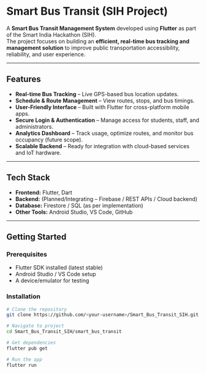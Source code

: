 # Smart Bus Transit (SIH Project)

A **Smart Bus Transit Management System** developed using **Flutter** as part of the Smart India Hackathon (SIH).  
The project focuses on building an **efficient, real-time bus tracking and management solution** to improve public transportation accessibility, reliability, and user experience.

---

## Features
- **Real-time Bus Tracking** – Live GPS-based bus location updates.  
- **Schedule & Route Management** – View routes, stops, and bus timings.  
- **User-Friendly Interface** – Built with Flutter for cross-platform mobile apps.  
- **Secure Login & Authentication** – Manage access for students, staff, and administrators.  
- **Analytics Dashboard** – Track usage, optimize routes, and monitor bus occupancy (future scope).  
- **Scalable Backend** – Ready for integration with cloud-based services and IoT hardware.

---

## Tech Stack
- **Frontend:** Flutter, Dart  
- **Backend:** (Planned/Integrating – Firebase / REST APIs / Cloud backend)  
- **Database:** Firestore / SQL (as per implementation)  
- **Other Tools:** Android Studio, VS Code, GitHub  

---

## Getting Started

### Prerequisites
- Flutter SDK installed (latest stable)
- Android Studio / VS Code setup
- A device/emulator for testing

### Installation
```bash
# Clone the repository
git clone https://github.com/<your-username>/Smart_Bus_Transit_SIH.git

# Navigate to project
cd Smart_Bus_Transit_SIH/smart_bus_transit

# Get dependencies
flutter pub get

# Run the app
flutter run
